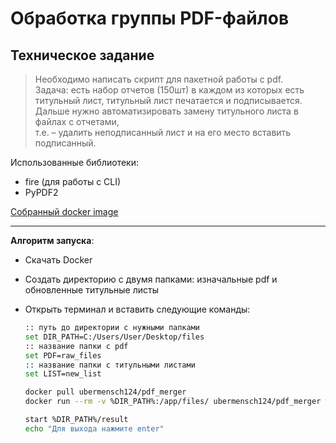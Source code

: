 # Обработка группы PDF-файлов

## Техническое задание

> Необходимо написать скрипт для пакетной работы с pdf.\
> Задача: есть набор отчетов (150шт) в каждом из которых есть титульный лист, титульный лист печатается и подписывается.\
> Дальше нужно автоматизировать замену титульного листа в файлах с отчетами,\
> т.е. – удалить неподписанный лист и на его место вставить подписанный.

Использованные библиотеки:

- fire (для работы с CLI)
- PyPDF2

[Собранный docker image](<https://hub.docker.com/r/ubermensch124/pdf_merger/tags>)

---

**Алгоритм запуска**:

- Скачать Docker
- Создать директорию с двумя папками: изначальные pdf и обновленные титульные листы
- Открыть терминал и вставить следующие команды:

    ```bash
    :: путь до директории с нужными папками
    set DIR_PATH=C:/Users/User/Desktop/files
    :: название папки с pdf
    set PDF=raw_files
    :: название папки с титульными листами
    set LIST=new_list
    
    docker pull ubermensch124/pdf_merger
    docker run --rm -v %DIR_PATH%:/app/files/ ubermensch124/pdf_merger %PDF% %LIST%

    start %DIR_PATH%/result
    echo "Для выхода нажмите enter"
    ```
